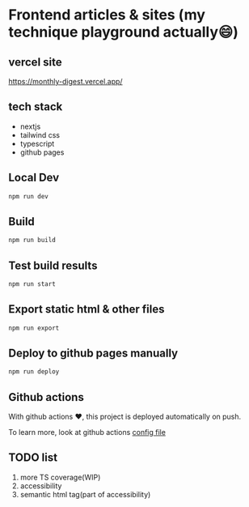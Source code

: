 # Frontend articles & sites (my technique playground actually😄)

## vercel site 
https://monthly-digest.vercel.app/
## tech stack
  - nextjs
  - tailwind css
  - typescript
  - github pages
## Local Dev

```bash
npm run dev
```

## Build

```bash
npm run build
```

## Test build results

```bash
npm run start
```

## Export static html & other files

```bash
npm run export
```

## Deploy to github pages manually

```bash
npm run deploy
```

## Github actions
With github actions ❤, this project is deployed automatically on push.

To learn more, look at github actions [config file](./.github/workflows/main.yml)

## TODO list
  1. more TS coverage(WIP)
  2. accessibility
  3. semantic html tag(part of accessibility)
